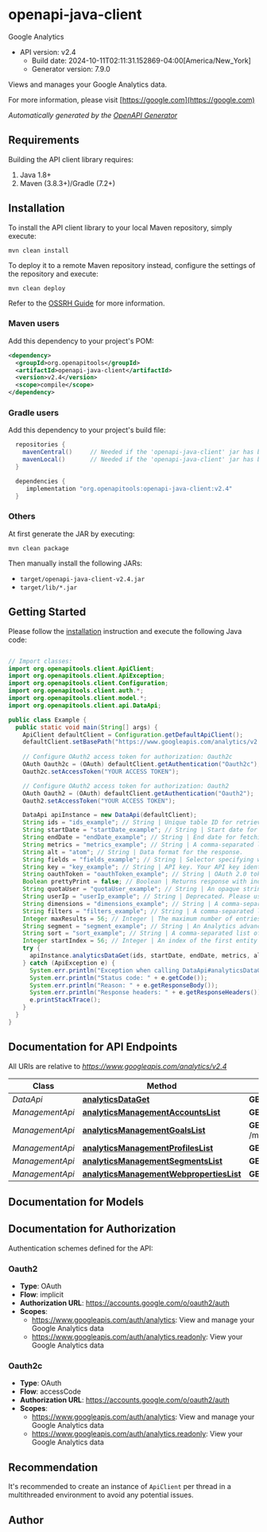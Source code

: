 # openapi-java-client

Google Analytics
- API version: v2.4
  - Build date: 2024-10-11T02:11:31.152869-04:00[America/New_York]
  - Generator version: 7.9.0

Views and manages your Google Analytics data.

  For more information, please visit [https://google.com](https://google.com)

*Automatically generated by the [OpenAPI Generator](https://openapi-generator.tech)*


## Requirements

Building the API client library requires:
1. Java 1.8+
2. Maven (3.8.3+)/Gradle (7.2+)

## Installation

To install the API client library to your local Maven repository, simply execute:

```shell
mvn clean install
```

To deploy it to a remote Maven repository instead, configure the settings of the repository and execute:

```shell
mvn clean deploy
```

Refer to the [OSSRH Guide](http://central.sonatype.org/pages/ossrh-guide.html) for more information.

### Maven users

Add this dependency to your project's POM:

```xml
<dependency>
  <groupId>org.openapitools</groupId>
  <artifactId>openapi-java-client</artifactId>
  <version>v2.4</version>
  <scope>compile</scope>
</dependency>
```

### Gradle users

Add this dependency to your project's build file:

```groovy
  repositories {
    mavenCentral()     // Needed if the 'openapi-java-client' jar has been published to maven central.
    mavenLocal()       // Needed if the 'openapi-java-client' jar has been published to the local maven repo.
  }

  dependencies {
     implementation "org.openapitools:openapi-java-client:v2.4"
  }
```

### Others

At first generate the JAR by executing:

```shell
mvn clean package
```

Then manually install the following JARs:

* `target/openapi-java-client-v2.4.jar`
* `target/lib/*.jar`

## Getting Started

Please follow the [installation](#installation) instruction and execute the following Java code:

```java

// Import classes:
import org.openapitools.client.ApiClient;
import org.openapitools.client.ApiException;
import org.openapitools.client.Configuration;
import org.openapitools.client.auth.*;
import org.openapitools.client.model.*;
import org.openapitools.client.api.DataApi;

public class Example {
  public static void main(String[] args) {
    ApiClient defaultClient = Configuration.getDefaultApiClient();
    defaultClient.setBasePath("https://www.googleapis.com/analytics/v2.4");
    
    // Configure OAuth2 access token for authorization: Oauth2c
    OAuth Oauth2c = (OAuth) defaultClient.getAuthentication("Oauth2c");
    Oauth2c.setAccessToken("YOUR ACCESS TOKEN");

    // Configure OAuth2 access token for authorization: Oauth2
    OAuth Oauth2 = (OAuth) defaultClient.getAuthentication("Oauth2");
    Oauth2.setAccessToken("YOUR ACCESS TOKEN");

    DataApi apiInstance = new DataApi(defaultClient);
    String ids = "ids_example"; // String | Unique table ID for retrieving report data. Table ID is of the form ga:XXXX, where XXXX is the Analytics view (profile) ID.
    String startDate = "startDate_example"; // String | Start date for fetching report data. All requests should specify a start date formatted as YYYY-MM-DD.
    String endDate = "endDate_example"; // String | End date for fetching report data. All requests should specify an end date formatted as YYYY-MM-DD.
    String metrics = "metrics_example"; // String | A comma-separated list of Analytics metrics. E.g., 'ga:sessions,ga:pageviews'. At least one metric must be specified to retrieve a valid Analytics report.
    String alt = "atom"; // String | Data format for the response.
    String fields = "fields_example"; // String | Selector specifying which fields to include in a partial response.
    String key = "key_example"; // String | API key. Your API key identifies your project and provides you with API access, quota, and reports. Required unless you provide an OAuth 2.0 token.
    String oauthToken = "oauthToken_example"; // String | OAuth 2.0 token for the current user.
    Boolean prettyPrint = false; // Boolean | Returns response with indentations and line breaks.
    String quotaUser = "quotaUser_example"; // String | An opaque string that represents a user for quota purposes. Must not exceed 40 characters.
    String userIp = "userIp_example"; // String | Deprecated. Please use quotaUser instead.
    String dimensions = "dimensions_example"; // String | A comma-separated list of Analytics dimensions. E.g., 'ga:browser,ga:city'.
    String filters = "filters_example"; // String | A comma-separated list of dimension or metric filters to be applied to the report data.
    Integer maxResults = 56; // Integer | The maximum number of entries to include in this feed.
    String segment = "segment_example"; // String | An Analytics advanced segment to be applied to the report data.
    String sort = "sort_example"; // String | A comma-separated list of dimensions or metrics that determine the sort order for the report data.
    Integer startIndex = 56; // Integer | An index of the first entity to retrieve. Use this parameter as a pagination mechanism along with the max-results parameter.
    try {
      apiInstance.analyticsDataGet(ids, startDate, endDate, metrics, alt, fields, key, oauthToken, prettyPrint, quotaUser, userIp, dimensions, filters, maxResults, segment, sort, startIndex);
    } catch (ApiException e) {
      System.err.println("Exception when calling DataApi#analyticsDataGet");
      System.err.println("Status code: " + e.getCode());
      System.err.println("Reason: " + e.getResponseBody());
      System.err.println("Response headers: " + e.getResponseHeaders());
      e.printStackTrace();
    }
  }
}

```

## Documentation for API Endpoints

All URIs are relative to *https://www.googleapis.com/analytics/v2.4*

Class | Method | HTTP request | Description
------------ | ------------- | ------------- | -------------
*DataApi* | [**analyticsDataGet**](docs/DataApi.md#analyticsDataGet) | **GET** /data | 
*ManagementApi* | [**analyticsManagementAccountsList**](docs/ManagementApi.md#analyticsManagementAccountsList) | **GET** /management/accounts | 
*ManagementApi* | [**analyticsManagementGoalsList**](docs/ManagementApi.md#analyticsManagementGoalsList) | **GET** /management/accounts/{accountId}/webproperties/{webPropertyId}/profiles/{profileId}/goals | 
*ManagementApi* | [**analyticsManagementProfilesList**](docs/ManagementApi.md#analyticsManagementProfilesList) | **GET** /management/accounts/{accountId}/webproperties/{webPropertyId}/profiles | 
*ManagementApi* | [**analyticsManagementSegmentsList**](docs/ManagementApi.md#analyticsManagementSegmentsList) | **GET** /management/segments | 
*ManagementApi* | [**analyticsManagementWebpropertiesList**](docs/ManagementApi.md#analyticsManagementWebpropertiesList) | **GET** /management/accounts/{accountId}/webproperties | 


## Documentation for Models



<a id="documentation-for-authorization"></a>
## Documentation for Authorization


Authentication schemes defined for the API:
<a id="Oauth2"></a>
### Oauth2

- **Type**: OAuth
- **Flow**: implicit
- **Authorization URL**: https://accounts.google.com/o/oauth2/auth
- **Scopes**: 
  - https://www.googleapis.com/auth/analytics: View and manage your Google Analytics data
  - https://www.googleapis.com/auth/analytics.readonly: View your Google Analytics data

<a id="Oauth2c"></a>
### Oauth2c

- **Type**: OAuth
- **Flow**: accessCode
- **Authorization URL**: https://accounts.google.com/o/oauth2/auth
- **Scopes**: 
  - https://www.googleapis.com/auth/analytics: View and manage your Google Analytics data
  - https://www.googleapis.com/auth/analytics.readonly: View your Google Analytics data


## Recommendation

It's recommended to create an instance of `ApiClient` per thread in a multithreaded environment to avoid any potential issues.

## Author




